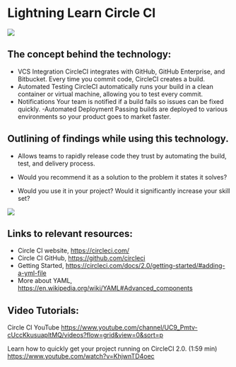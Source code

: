 # Lightning Learn Circle CI
<img src=https://user-images.githubusercontent.com/194400/41597205-a57442ea-73c4-11e8-9591-61f5c83c7e66.png>

## The concept behind the technology: 

- VCS Integration
CircleCI integrates with GitHub, GitHub Enterprise, and Bitbucket. Every time you commit code, CircleCI creates a build.
- Automated Testing
CircleCI automatically runs your build in a clean container or virtual machine, allowing you to test every commit.
- Notifications
Your team is notified if a build fails so issues can be fixed quickly.
-Automated Deployment
Passing builds are deployed to various environments so your product goes to market faster.

## Outlining of findings while using this technology. 
- Allows teams to rapidly release code they trust by automating the build, test, and delivery process.

- Would you recommend it as a solution to the problem it states it solves? 

- Would you use it in your project? Would it significantly increase your skill set?

<img src=https://circleci.com/docs/assets/img/docs/org-centric-ui.png>

## Links to relevant resources:

- Circle CI website, https://circleci.com/
- Circle CI GitHub, https://github.com/circleci
- Getting Started, https://circleci.com/docs/2.0/getting-started/#adding-a-yml-file
- More about YAML, https://en.wikipedia.org/wiki/YAML#Advanced_components

## Video Tutorials:

Circle CI YouTube
https://www.youtube.com/channel/UC9_Pmtv-cUccKkusuapItMQ/videos?flow=grid&view=0&sort=p

Learn how to quickly get your project running on CircleCI 2.0. (1:59 min)
https://www.youtube.com/watch?v=KhjwnTD4oec
